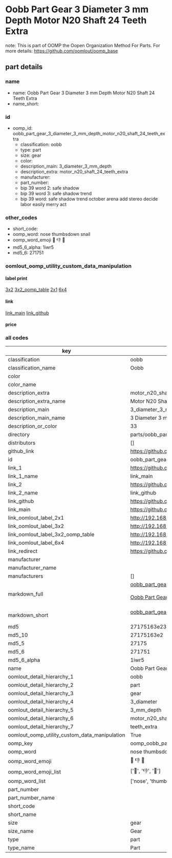 # Oobb Part Gear 3 Diameter 3 mm Depth Motor N20 Shaft 24 Teeth Extra  

note: This is part of OOMP the Oopen Organization Method For Parts. For more details: https://github.com/oomlout/oomp_base

##  part details
  







### name
* name: Oobb Part Gear 3 Diameter 3 mm Depth Motor N20 Shaft 24 Teeth Extra
* name_short: 
### id
* oomp_id: oobb_part_gear_3_diameter_3_mm_depth_motor_n20_shaft_24_teeth_extra
  * classification: oobb
  * type: part
  * size: gear
  * color: 
  * description_main: 3_diameter_3_mm_depth
  * description_extra: motor_n20_shaft_24_teeth_extra
  * manufacturer: 
  * part_number: 
  * bip 39 word 2: safe shadow
  * bip 39 word 3: safe shadow trend
  * bip 39 word: safe shadow trend october arena add stereo decide labor easily merry act

### other_codes
* short_code: 
* oomp_word: nose thumbsdown snail
* oomp_word_emoji :nose: :thumbsdown: :snail:
* md5_6_alpha: 1iwr5
* md5_6: 271751






### oomlout_oomp_utility_custom_data_manipulation
#### label print
[3x2](http://192.168.1.245:1112/?label=oomp%201iwr5)
[3x2_oomp_table](http://192.168.1.108:1112/?label=oomp%201iwr5)
[2x1](http://192.168.1.242:1112/?label=oomp%201iwr5)
[6x4](http://192.168.1.55:1112/?label=oomp%201iwr5)    

#### link

[link_main](https://github.com/oomlout/oomlout_oomp_version_1_messy/tree/main/parts/oobb_part_gear_3_diameter_3_mm_depth_motor_n20_shaft_24_teeth_extra) [link_github](https://github.com/oomlout/oomlout_oomp_version_1_messy/tree/main/parts/oobb_part_gear_3_diameter_3_mm_depth_motor_n20_shaft_24_teeth_extra)                             

#### price







### all codes 
| key | value |  
| --- | --- |  
| classification | oobb |  
| classification_name | Oobb |  
| color |  |  
| color_name |  |  
| description_extra | motor_n20_shaft_24_teeth_extra |  
| description_extra_name | Motor N20 Shaft 24 Teeth Extra |  
| description_main | 3_diameter_3_mm_depth |  
| description_main_name | 3 Diameter 3 mm Depth |  
| description_or_color | 33 |  
| directory | parts/oobb_part_gear_3_diameter_3_mm_depth_motor_n20_shaft_24_teeth_extra |  
| distributors | [] |  
| github_link | https://github.com/oomlout/oomlout_oomp_part_src/tree/main/parts/oobb_part_gear_3_diameter_3_mm_depth_motor_n20_shaft_24_teeth_extra |  
| id | oobb_part_gear_3_diameter_3_mm_depth_motor_n20_shaft_24_teeth_extra |  
| link_1 | https://github.com/oomlout/oomlout_oomp_version_1_messy/tree/main/parts/oobb_part_gear_3_diameter_3_mm_depth_motor_n20_shaft_24_teeth_extra |  
| link_1_name | link_main |  
| link_2 | https://github.com/oomlout/oomlout_oomp_version_1_messy/tree/main/parts/oobb_part_gear_3_diameter_3_mm_depth_motor_n20_shaft_24_teeth_extra |  
| link_2_name | link_github |  
| link_github | https://github.com/oomlout/oomlout_oomp_version_1_messy/tree/main/parts/oobb_part_gear_3_diameter_3_mm_depth_motor_n20_shaft_24_teeth_extra |  
| link_main | https://github.com/oomlout/oomlout_oomp_version_1_messy/tree/main/parts/oobb_part_gear_3_diameter_3_mm_depth_motor_n20_shaft_24_teeth_extra |  
| link_oomlout_label_2x1 | http://192.168.1.242:1112/?label=oomp%201iwr5 |  
| link_oomlout_label_3x2 | http://192.168.1.245:1112/?label=oomp%201iwr5 |  
| link_oomlout_label_3x2_oomp_table | http://192.168.1.108:1112/?label=oomp%201iwr5 |  
| link_oomlout_label_6x4 | http://192.168.1.55:1112/?label=oomp%201iwr5 |  
| link_redirect | https://github.com/oomlout/oomlout_oomp_version_1_messy/tree/main/parts/oobb_part_gear_3_diameter_3_mm_depth_motor_n20_shaft_24_teeth_extra |  
| manufacturer |  |  
| manufacturer_name |  |  
| manufacturers | [] |  
| markdown_full | [oobb_part_gear_3_diameter_3_mm_depth_motor_n20_shaft_24_teeth_extra](none)<br>[](none)<br>[Oobb Part Gear 3 Diameter 3 Mm Depth Motor N20 Shaft 24 Teeth Extra](none)<br><br> |  
| markdown_short | [oobb_part_gear_3_diameter_3_mm_depth_motor_n20_shaft_24_teeth_extra](none)<br><br> |  
| md5 | 27175163e238dab00c85b991d03135f0 |  
| md5_10 | 27175163e2 |  
| md5_5 | 27175 |  
| md5_6 | 271751 |  
| md5_6_alpha | 1iwr5 |  
| name | Oobb Part Gear 3 Diameter 3 mm Depth Motor N20 Shaft 24 Teeth Extra |  
| oomlout_detail_hierarchy_1 | oobb |  
| oomlout_detail_hierarchy_2 | part |  
| oomlout_detail_hierarchy_3 | gear |  
| oomlout_detail_hierarchy_4 | 3_diameter |  
| oomlout_detail_hierarchy_5 | 3_mm_depth |  
| oomlout_detail_hierarchy_6 | motor_n20_shaft_24 |  
| oomlout_detail_hierarchy_7 | teeth_extra |  
| oomlout_oomp_utility_custom_data_manipulation | True |  
| oomp_key | oomp_oobb_part_gear_3_diameter_3_mm_depth_motor_n20_shaft_24_teeth_extra |  
| oomp_word | nose thumbsdown snail |  
| oomp_word_emoji | :nose: :thumbsdown: :snail: |  
| oomp_word_emoji_list | [':nose:', ':thumbsdown:', ':snail:'] |  
| oomp_word_list | ['nose', 'thumbsdown', 'snail'] |  
| part_number |  |  
| part_number_name |  |  
| short_code |  |  
| short_name |  |  
| size | gear |  
| size_name | Gear |  
| type | part |  
| type_name | Part |  
